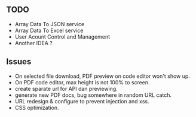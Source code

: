 ## TODO
- Array Data To JSON service
- Array Data To Excel service
- User Acount Control and Management
- Another IDEA ?

## Issues
* On selected file download, PDF preview on code editor won't show up.
* On PDF code editor, max height is not 100% to screen.
* create sparate url for API dan previewing.
* generate new PDF docs, bug somewhere in random URL catch.
* URL redesign & configure to prevent injection and xss.
* CSS optimization.
